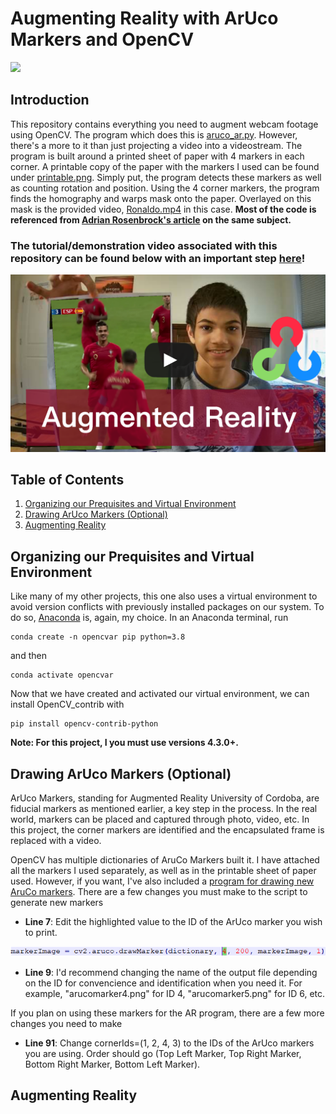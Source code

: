 # Augmenting Reality with ArUco Markers and OpenCV
<p align="left">
  <img src="doc/demo.gif">
</p>


## Introduction
This repository contains everything you need to augment webcam footage using OpenCV. The program which does this is [aruco_ar.py](https://github.com/armaanpriyadarshan/Augmented-Reality-with-OpenCV/blob/main/aruco_ar.py). However, there's a more to it than just projecting a video into a videostream. The program is built around a printed sheet of paper with 4 markers in each corner. A printable copy of the paper with the markers I used can be found under [printable.png](https://github.com/armaanpriyadarshan/Augmented-Reality-with-OpenCV/blob/main/printable.png). Simply put, the program detects these markers as well as counting rotation and position. Using the 4 corner markers, the program finds the homography and warps mask onto the paper. Overlayed on this mask is the provided video, [Ronaldo.mp4](https://github.com/armaanpriyadarshan/Augmented-Reality-with-OpenCV/blob/main/Ronaldo.mp4) in this case. **Most of the code is referenced from [Adrian Rosenbrock's article](https://www.pyimagesearch.com/2021/01/11/opencv-video-augmented-reality/) on the same subject.**

### The tutorial/demonstration video associated with this repository can be found below with an important step [here](https://www.youtube.com/channel/UCT9t2Bug62RDUfSBcPt0Bzg?sub_confirmation=1)!

[![Link to my vid](https://github.com/armaanpriyadarshan/Augmented-Reality-with-OpenCV/blob/main/doc/thumbnail.png)]()

## Table of Contents
1. [Organizing our Prequisites and Virtual Environment](https://github.com/armaanpriyadarshan/Augmented-Reality-with-OpenCV#organizing-our-prequisites-and-virtual-environment)
2. [Drawing ArUco Markers (Optional)](https://github.com/armaanpriyadarshan/Augmented-Reality-with-OpenCV#drawing-aruco-markers-optional)
3. [Augmenting Reality](https://github.com/armaanpriyadarshan/Augmented-Reality-with-OpenCV#augmenting-reality)

## Organizing our Prequisites and Virtual Environment

Like many of my other projects, this one also uses a virtual environment to avoid version conflicts with previously installed packages on our system. To do so, [Anaconda](https://www.anaconda.com/products/individual) is, again, my choice. In an Anaconda terminal, run

```
conda create -n opencvar pip python=3.8
```

and then

```
conda activate opencvar
```

Now that we have created and activated our virtual environment, we can install OpenCV_contrib with

```
pip install opencv-contrib-python
```

**Note: For this project, I you must use versions 4.3.0+.**
## Drawing ArUco Markers (Optional)

ArUco Markers, standing for Augmented Reality University of Cordoba, are fiducial markers as mentioned earlier, a key step in the process. In the real world, markers can be placed and captured through photo, video, etc. In this project, the corner markers are identified and the encapsulated frame is replaced with a video. 

OpenCV has multiple dictionaries of AruCo Markers built it. I have attached all the markers I used separately, as well as in the printable sheet of paper used. However, if you want, I've also included a [program for drawing new AruCo markers](https://github.com/armaanpriyadarshan/Augmented-Reality-with-OpenCV/blob/main/draw_marker.py). There are a few changes you must make to the script to generate new markers

* **Line 7**: Edit the highlighted value to the ID of the ArUco marker you wish to print. 
<p align="left">
  <img src="doc/github.png">
</p>

* **Line 9**: I'd recommend changing the name of the output file depending on the ID for convencience and identification when you need it. For example, "arucomarker4.png" for ID 4, "arucomarker5.png" for ID 6, etc.

If you plan on using these markers for the AR program, there are a few more changes you need to make

* **Line 91**: Change cornerIds=(1, 2, 4, 3) to the IDs of the ArUco markers you are using. Order should go (Top Left Marker, Top Right Marker, Bottom Right Marker, Bottom Left Marker).

## Augmenting Reality
